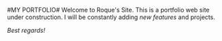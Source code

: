 #MY PORTFOLIO#
Welcome to Roque's Site.
This is a portfolio web site under construction.
I will be constantly adding *new features* and projects.

_Best regards!_
